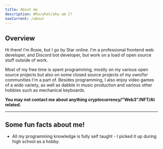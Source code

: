```yaml
---
title: About me
description: Who/what/why am I?
navCurrent: /about
---
```


## Overview

Hi there! I'm Rosie, but I go by Star online. I'm a professional frontend
web developer, and Discord bot developer, but work on a load of open source stuff outside of work.

Most of my free time is spent programming, mostly on my various open source
projects but also on some closed source projects of my own/for communities I'm a
part of. Besides programming, I also enjoy video games of a wide variety, as
well as dabble in music production and various other hobbies such as mechanical
keyboards. <!-- and 3d printing (soon I hope!) -->

**You may not contact me about anything cryptocurrency/"Web3"/NFT/AI related.**

---

## Some fun facts about me!

- All my programming knowledge is fully self taught - I picked it up during high
  school as a hobby.
